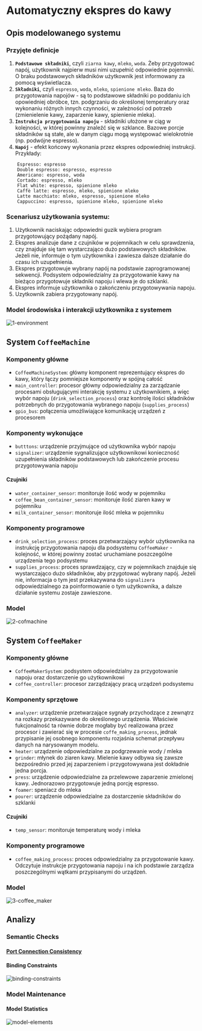 # Automatyczny ekspres do kawy
## Opis modelowanego systemu
### Przyjęte definicje
1. __`Podstawowe składniki`__, czyli `ziarna kawy`, `mleko`, `woda`. Żeby przygotować napój, użytkownik najpierw musi nimi uzupełnić odpowiednie pojemniki. O braku podstawowych składników użytkownik jest informowany za pomocą wyświetlacza.
2. __`Składniki`__, czyli `espresso`, `woda`, `mleko`, `spienione mleko`. Baza do przygotowania napojów - są to podstawowe składniki po poddaniu ich opowiedniej obróbce, tzn. podgrzaniu do określonej temperatury oraz wykonaniu różnych innych czynności, w zależności od potrzeb (zmienielenie kawy, zaparzenie kawy, spienienie mleka).
3. __`Instrukcja przygotowania napoju`__ - składniki ułożone w ciąg w kolejności, w której powinny znaleźć się w szklance. Bazowe porcje składników są stałe, ale w danym ciągu mogą występować wielokrotnie (np. podwójne espresso).
4. __`Napój`__ - efekt końcowy wykonania przez ekspres odpowiedniej instrukcji. Przykłady:
```
    Espresso: espresso
    Double espresso: espresso, espresso
    Americano: espresso, woda
    Cortado: espresso, mleko
    Flat white: espresso, spienione mleko
    Caffè latte: espresso, mleko, spienione mleko
    Latte macchiato: mleko, espresso, spienione mleko
    Cappuccino: espresso, spienione mleko, spienione mleko
```
### Scenariusz użytkowania systemu:
1. Użytkownik naciskając odpowiedni guzik wybiera program przygotowujący pożądany napój.
2. Ekspres analizuje dane z czujników w pojemnikach w celu sprawdzenia, czy znajduje się tam wystarczająco dużo podstawowych składników. Jeżeli nie, informuje o tym użytkownika i zawiesza dalsze działanie do czasu ich uzupełnienia.
3. Ekspres przygotowuje wybrany napój na podstawie zaprogramowanej sekwencji. Podsystem odpowiedzialny za przygotowanie kawy na bieżąco przygotowuje składniki napoju i wlewa je do szklanki.
4. Ekspres informuje użytkownika o zakończeniu przygotowywania napoju.
5. Uzytkownik zabiera przygotowany napój.

### Model środowiska i interakcji użytkownika z systemem
![1-environment](https://user-images.githubusercontent.com/48785655/174969015-23564e8a-232c-4719-a57b-365e4fbcaf4f.png)

## System `CoffeeMachine`
### Komponenty główne
- `CoffeeMachineSystem`: główny komponent reprezentujący ekspres do kawy, który łączy pomniejsze komponenty w spójną całość
- `main_controller`: procesor główny odpowiedzialny za zarządzanie procesami obsługującymi interakcję systemu z użytkownikiem, a więc wybór napoju (`drink_selection_process`) oraz kontrolę ilości składników potrzebnych do przygotowania wybranego napoju (`supplies_process`)
- `gpio_bus`: połączenia umożliwiające komunikację urządzeń z procesorem

### Komponenty wykonujące
- `butttons`: urządzenie przyjmujące od użytkownika wybór napoju
- `signalizer`: urządzenie sygnalizujące użytkownikowi konieczność uzupełnienia składników podstawowych lub zakończenie procesu przygotowywania napoju

#### Czujniki
- `water_container_sensor`: monitoruje ilość wody w pojemniku
- `coffee_bean_container_sensor`: monitoruje ilość ziaren kawy w pojemniku
- `milk_container_sensor`: monitoruje ilość mleka w pojemniku
### Komponenty programowe
- `drink_selection_process`: proces przetwarzający wybór użytkownika na instrukcję przygotowania napoju dla podsystemu `CoffeeMaker` - kolejność, w której powinny zostać uruchamiane poszczególne urządzenia tego podsystemu
- `supplies_process`: proces sprawdzający, czy w pojemnikach znajduje się wystarczająco dużo składników, aby przygotować wybrany napój. Jeżeli nie, informacja o tym jest przekazywana do `signalizera` odpowiedzialnego za poinformowanie o tym użytkownika, a dalsze działanie systemu zostaje zawieszone.
### Model
![2-cofmachine](https://user-images.githubusercontent.com/48785655/174969239-2457ee37-a893-48b3-85cb-ea43e6e5d142.png)

## System `CoffeeMaker`
### Komponenty główne
- `CoffeeMakerSystem`: podsystem odpowiedzialny za przygotowanie napoju oraz dostarczenie go użytkownikowi
- `coffee_controller`: procesor zarządzający pracą urządzeń podsystemu

### Komponenty sprzętowe
- `analyzer`: urządzenie przetwarzające sygnały przychodzące z zewnątrz na rozkazy przekazywane do określonego urządzenia. Właściwie fukcjonalność ta równie dobrze mogłaby być realizowana przez procesor i zawierać się w procesie `coffe_making_process`, jednak przypisanie jej osobnego komponentu rozjaśnia schemat przepływu danych na narysowanym modelu.
- `heater`: urządzenie odpowiedzialne za podgrzewanie wody / mleka
- `grinder`: młynek do ziaren kawy. Mielenie kawy odbywa się zawsze bezpośrednio przed jej zaparzeniem i przygotowywana jest dokładnie jedna porcja.
- `press`: urządzenie odpowiedzialne za przelewowe zaparzenie zmielonej kawy. Jednorazowo przygotowuje jedną porcję espresso.
- `foamer`: speniacz do mleka
- `pourer`: urządzenie odpowiedzialne za dostarczenie składników do szklanki
#### Czujniki
- `temp_sensor`: monitoruje temperaturę wody i mleka
### Komponenty programowe
- `coffee_making_process`: proces odpowiedzialny za przygotowanie kawy. Odczytuje instrukcje przygotowania napoju i na ich podstawie zarządza poszczególnymi wątkami przypisanymi do urządzeń.
### Model
![3-coffee_maker](https://user-images.githubusercontent.com/48785655/174969283-255fef1c-89cc-4def-905b-6a7662f9aa71.png)

## Analizy
### Semantic Checks
#### [Port Connection Consistency]()
#### Binding Constraints
![binding-constraints](https://user-images.githubusercontent.com/48785655/174991026-bf454cce-f353-46ad-81fb-48ed6e78b45d.png)

### Model Maintenance
#### Model Statistics
![model-elements](https://user-images.githubusercontent.com/48785655/174990698-f80dfc2b-b213-4a8f-aaa6-45a22fbdeb4c.png)

